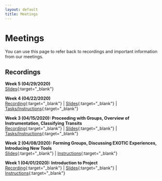 ```yaml
---
layout: default
title: Meetings
---
```


<div class="page-display" markdown="1">

# Meetings

You can use this page to refer back to recordings and important information from our meetings.

</div>

<div class="page-display-light" markdown="1">

## Recordings

**Week 5 (04/29/2020)**<br>
[Slides](https://docs.google.com/presentation/d/16xA4ZfCgO9hUWngfYZLMrlqkrbz9SaynDN1-mTfHhCo/edit?usp=sharing){:target="_blank"}

**Week 4 (04/22/2020)**<br>
[Recording](https://www.youtube.com/watch?v=8Rcvww3l4Xw&feature=youtu.be){:target="_blank"} |
[Slides](https://docs.google.com/presentation/d/1TR5zDkGk4F0TUMnkbTr-Pw1eKtQY5gaoElxwYrIvNFc/edit?usp=sharing){:target="_blank"} |
[Tasks/Instructions](https://docs.google.com/document/d/1Bl8x1cWRS_cJc2oFljb9NaK1Ps5YVv3XcK7tgvh97UQ/edit?usp=sharing){:target="_blank"}

**Week 3 (04/15/2020): Proceeding with Groups, Overview of Instrumentation, Classifying Transits**<br>
[Recording](https://youtu.be/Dv3Qohk3Xjc){:target="_blank"} |
[Slides](https://docs.google.com/presentation/d/1IyMO_ClHzxJPC2caoOVxgDxwnEDMoP9GkXdbzecKq3Y/edit?usp=sharing){:target="_blank"} |
[Tasks/Instructions](https://docs.google.com/document/d/1E-r3EYDe-3a8I-v_I6EdpZYx4SJX5guC2FZG0qtIDmc/edit?usp=sharing){:target="_blank"}

**Week 2 (04/08/2020): Forming Groups, Discussing EXOTIC Experiences, Introducing New Tools**<br>
[Slides](https://docs.google.com/presentation/d/1fcN9alNJefEe088UkIbOuU6Wnjoc6ANuVIlq1CrCwJ4/edit?usp=sharing){:target="_blank"} |
[Instructions](https://docs.google.com/document/d/1eeHOUUWzGdqnjGcrdQWjdsOnXldMzAZCZPUTrDnUa_k/edit?usp=sharing){:target="_blank"}

**Week 1 (04/01/2020): Introduction to Project**<br>
[Recording](https://www.youtube.com/watch?v=WnOaErRsxjs&feature=youtu.be){:target="_blank"} |
[Slides](https://docs.google.com/presentation/d/1uk-0tc5WFz__pGBo8ZcAizhvzdP5trFC_slExausGRk/edit#slide=id.p){:target="_blank"} |
[Instructions](https://docs.google.com/document/d/1pvc_VuJrGJ2RAnDcASRZ8zGNFV2TPjd8K1PaKbrhOBE/edit){:target="_blank"}


</div>